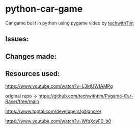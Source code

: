 # python-car-game
Car game built in python using pygame video by <a href="https://www.youtube.com/watch?v=L3ktUWfAMPg">techwithTim</a>


## Issues:

## Changes made:


## Resources used:

https://www.youtube.com/watch?v=L3ktUWfAMPg

original repo -> https://github.com/techwithtim/Pygame-Car-Racer/tree/main

https://www.toptal.com/developers/gitignore/

https://www.youtube.com/watch?v=WfqXcyF0_b0